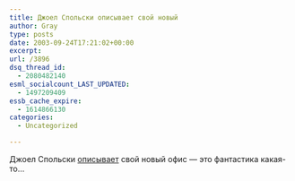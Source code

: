 ```yaml
---
title: Джоел Спольски описывает свой новый
author: Gray
type: posts
date: 2003-09-24T17:21:02+00:00
excerpt:
url: /3896
dsq_thread_id:
  - 2080482140
esml_socialcount_LAST_UPDATED:
  - 1497209409
essb_cache_expire:
  - 1614866130
categories:
  - Uncategorized

---
```








Джоел Спольски <a href="http://www.joelonsoftware.com/articles/BionicOffice.html" target="_blank">описывает</a> свой новый офис &#8212; это фантастика какая-то&#8230;